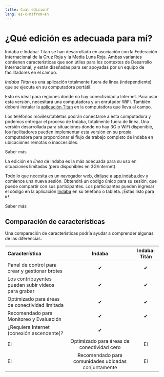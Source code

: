 ```yaml
---
title: Cual edicion?
lang: es-x-mtfrom-en
---
```

<ReadTime/> 

<h1> ¿Qué edición es adecuada para mí? </h1> 

<Leader> 

 Indaba e Indaba: Titan se han desarrollado en asociación con la Federación Internacional de la Cruz Roja y la Media Luna Roja. Ambas variantes contienen características que son útiles para los contextos de Desarrollo Internacional, y están diseñadas para ser apoyadas por un equipo de facilitadores en el campo.  

</Leader> 

<el-tabs> 


<el-tab-pane label="Indaba Titan"> 

 <em>Indaba Titan</em> es una aplicación totalmente fuera de línea (independiente) que se ejecuta en su computadora portátil.  

 Esto es ideal para regiones donde no hay conectividad a Internet. Para usar esta versión, necesitará una computadora y un enrutador WiFi. También deberá instalar la <a href="/es/quickstart/titan/">aplicación Titan</a> en la computadora que lleva al campo.  

 Los teléfonos móviles/tabletas podrán conectarse a esta computadora y podemos entregar el proceso de Indaba, totalmente fuera de línea. Una versión desarrollada para situaciones donde no hay 3G o WiFi disponible, los facilitadores pueden implementar esta versión en su propia computadora para proporcionar el flujo de trabajo completo de Indaba en ubicaciones remotas o inaccesibles.  

<LinkButton url="/quickstart/titan/"> Saber más </LinkButton> 

</el-tab-pane> 
<el-tab-pane label="Indaba Online"> 

 La edición en <em>línea</em> de Indaba es la más adecuada para su uso en situaciones limitadas (pero disponibles en 3G/Internet).  

 Todo lo que necesita es un navegador web, diríjase a <a href="https://app.indaba.dev">app.indaba.dev</a> y comience una nueva sesión. Obtendrá un código único para su sesión, que puede compartir con sus participantes. Los participantes pueden ingresar el código en la aplicación <a href="https://play.google.com/store/apps/details?id=dev.indaba.app">Indaba</a> en su teléfono o tableta. ¡Estás listo para ir!  



<LinkButton url="/quickstart/online/"> Saber más </LinkButton> 

</el-tab-pane> 

</el-tabs> 

<h2> Comparación de características </h2> 

 Una comparación de características podría ayudar a comprender algunas de las diferencias:  

| Característica | Indaba | Indaba: Titán |  
| :--- | :---: | :---: |  
| Panel de control para crear y gestionar brotes | ✔ | ✔ |  
| Los contribuyentes pueden subir videos para grabar | ✔ | ✔ |  
| Optimizado para áreas de conectividad limitada | ✔ | ✔ |  
| Recomendado para Monitoreo y Evaluación | ✔ | ✔ |  
| ¿Requiere Internet (conexión ascendente)?| ✔ ||  
 El | Optimizado para áreas de conectividad cero | El | ✔ |  
 El | Recomendado para comunidades ubicadas conjuntamente | El | ✔ |  
